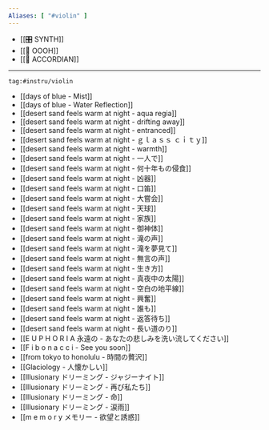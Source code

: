 ```yaml
---
Aliases: [ "#violin" ]
---
```

- [[🎛 SYNTH]]
- [[👻 OOOH]]
- [[🎼 ACCORDIAN]]
----
```expander
tag:#instru/violin 
```
- [[days of blue - Mist]]
- [[days of blue - Water Reflection]]
- [[desert sand feels warm at night - aqua regia]]
- [[desert sand feels warm at night - drifting away]]
- [[desert sand feels warm at night - entranced]]
- [[desert sand feels warm at night - ｇｌａｓｓ  ｃｉｔｙ]]
- [[desert sand feels warm at night - warmth]]
- [[desert sand feels warm at night - 一人で]]
- [[desert sand feels warm at night - 何十年もの侵食]]
- [[desert sand feels warm at night - 凶器]]
- [[desert sand feels warm at night - 口笛]]
- [[desert sand feels warm at night - 大嘗会]]
- [[desert sand feels warm at night - 天球]]
- [[desert sand feels warm at night - 家族]]
- [[desert sand feels warm at night - 御神体]]
- [[desert sand feels warm at night - 滝の声]]
- [[desert sand feels warm at night - 滝を夢見て]]
- [[desert sand feels warm at night - 無言の声]]
- [[desert sand feels warm at night - 生き方]]
- [[desert sand feels warm at night - 真夜中の太陽]]
- [[desert sand feels warm at night - 空白の地平線]]
- [[desert sand feels warm at night - 興奮]]
- [[desert sand feels warm at night - 誰も]]
- [[desert sand feels warm at night - 返答待ち]]
- [[desert sand feels warm at night - 長い道のり]]
- [[E U P H O R I A 永遠の - あなたの悲しみを洗い流してください]]
- [[F i b o n a c c i - See you soon]]
- [[from tokyo to honolulu - 時間の贅沢]]
- [[Glaciology - 人懐かしい]]
- [[Illusionary ドリーミング - ジャジーナイト]]
- [[Illusionary ドリーミング - 再び私たち]]
- [[Illusionary ドリーミング - 命]]
- [[Illusionary ドリーミング - 涙雨]]
- [[m e m o r y メモリー - 欲望と誘惑]]
